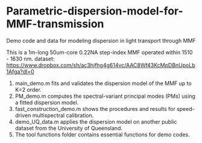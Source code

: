 # Parametric-dispersion-model-for-MMF-transmission
Demo code and data for modeling dispersion in light transport through MMF

This is a 1m-long 50um-core 0.22NA step-index MMF operated within 1510 - 1630 nm.
dataset:
https://www.dropbox.com/sh/ac3hjfhg4g614vc/AAC8Wf43KcMpDBnUpoLb1Afga?dl=0

1. main_demo.m fits and validates the dispersion model of the MMF up to K=2 order.
2. PM_demo.m computes the spectral-variant principal modes (PMs) using a fitted dispersion model.
3. fast_construction_demo.m shows the procedures and results for speed-driven multispectral calibration.
4. demo_UQ_data.m applies the dispersion model on another public dataset from the University of Queensland.
5. The tool functions folder contains essential functions for demo codes. 
